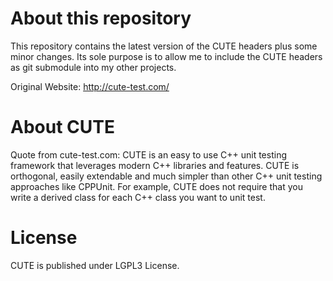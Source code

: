 About this repository
=====================
This repository contains the latest version of the CUTE headers plus some minor
changes. Its sole purpose is to allow me to include the CUTE headers as git
submodule into my other projects.

Original Website: http://cute-test.com/

About CUTE
==========
Quote from cute-test.com: CUTE is an easy to use C++ unit testing framework that
leverages modern C++ libraries and features. CUTE is orthogonal, easily 
extendable and much simpler than other C++ unit testing approaches like CPPUnit.
For example, CUTE does not require that you write a derived class for each C++
class you want to unit test.

License
=======
CUTE is published under LGPL3 License.
